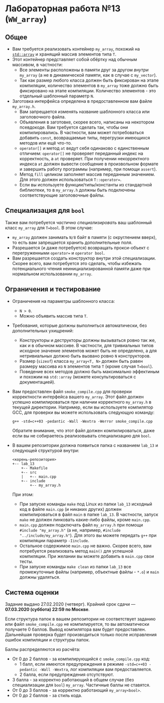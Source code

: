 Лабораторная работа №13 (`WW_array`)
====================================

Общее
-----

* Вам требуется реализовать контейнер `my_array`, похожий на [`std::array`](1) и
  хранящий массив элементов типа `T`.
* Этот контейнер представляет собой обёртку над обычным массивом, в частности:
  * Все элементы расположены в памяти друг за другом *внутри* `my_array`
    (а не в динамической памяти, как в случае с `my_vector`).
  * Так как размер любого класса должен быть фиксирован на этапе компиляции,
    количество элементов в `my_array` тоже должно быть фиксировано на этапе
    компиляции. Количество элементов - это отдельный шаблонный параметр `N`.
* Заготовка интерфейса определена в предоставленном вам файле `my_array.h`.
  * Вам запрещается изменять название шаблонного класса или заголовочного файла.
  * Объявления в заготовке, скорее всего, написаны на некотором псевдокоде.
    Вам требуется сделать так, чтобы они компилировались. В частности, вам
    может потребоваться добавить `const`, возвращаемые типы, перегрузки
    имеющихся методов или ещё что-то.
  * `operator[]` и метод `at` ведут себя одинаково с единственным отличием:
    `operator[]` не проверяет переданный индекс на корректность, а `at`
    проверяет. При получении некорректного индекса `at` должен вывести
    сообщение в произвольном формате и завершить работу программы (например,
    при помощи `assert`).
  * Метод `fill` целиком заполняет массив переданным значением. Для этого
    должен использоваться `T::operator=`.
  * Если вы используете функции/типы/константы из стандартной библиотеки,
    то в `my_array.h` должны быть подключены соответствующие заголовочные файлы.

[1]: http://ru.cppreference.com/w/cpp/container/array

Специализация для `bool`
------------------------

Также вам потребуется *частично специализировать* ваш шаблонный класс `my_array`
для `T=bool`. В этом случае:
* `my_array` должен занимать `N/8` байт в памяти (с округлением вверх), то есть
  вам запрещается хранить дополнительные поля.
* Разрешается (и даже потребуется) возвращать прокси-объект с перегруженными
  `operator=` и `operator bool`.
* Вам разрешается создать конструктор внутри этой специализации. Скорее всего,
  вам потребуется это сделать, чтобы избежать потенциального чтения
  неинициализированной памяти даже при нормальном использовании `my_array`.

Ограничения и тестирование
--------------------------

* Ограничения на параметры шаблонного класса:
  * `N > 0`.
  * Можно объявить массив типа `T`.
* Требования, которые должны выполниться автоматически, без дополнительных
  ухищрений:
  * Конструкторы и деструкторы должны вызываться ровно так же, как и в обычном
    массиве. В частности, для тривиальных типов исходное значение элементов
    может быть не определено, а для нетривиальных должно быть вызвано ровно `N`
    конструкторов.
  * Размер (`sizeof`) класса `my_array<T, N>` должен быть равен размеру массива
    из `N` элементов типа `T` (кроме случая `T=bool`).
  * Поведение всех методов должно быть максимально эффектиным и похожим на
    `std::array` (можете консультироваться с документацией).
* Вам предоставлен файл `smoke_compile.cpp` для проверки корректности интерфейса
  вашего `my_array`. Этот файл должен успешно компилироваться при наличии
  корректного `my_array.h` в текущей директории. Например, если вы используете
  компилятор GCC, для проверки вы можете использовать следующую команду:

  ~~~shell
  g++ -std=c++03 -pedantic -Wall -Wextra -Werror smoke_compile.cpp
  ~~~

  Обратите внимание, что этот файл должен компилироваться, даже если вы не
  собираетесь реализовывать специализацию для `bool`.
  
* В вашем репозитории должна появиться папка с названием `lab_13` и следующей
  структурой внутри:

  ~~~
  <корень-репозитория>
  +-- lab_13
      +-- Makefile
      +-- src
      |   +-- main.cpp
      +-- include
          +-- my_array.h
  ~~~

  При этом:
  * При запуске команды `make` под Linux из папки `lab_13` исходный код в
     файле `main.cpp` (и никаких других) должен компилироваться в файл `main`
     в папке `lab_13`. В частности, запуск `make` не должен линковать какие-либо
     файлы, кроме `main.cpp`.
  * `main.cpp` должен подключать файл `my_array.h` при помощи
    `#include "my_array.h"` (а не, например, `#include "../include/my_array.h"`).
    Для этого вы можете передать `g++` при компиляции параметр `-Iinclude`.
  * Остальное содержимое `main.cpp` не важно. Скорее всего, вам потребуется
    реализовать метод `main()` для успешной компиляции. При желании вы можете
    добавить в `main.cpp` свои тесты.
  * При запуске команды `make clean` из папки `lab_13` все промежуточные файлы
    (например, объектные файлы - `*.o`) и `main` должны удаляться.

Система оценки
--------------

Задание выдано 27.02.2020 (четверг).
Крайний срок сдачи — **07.03.2020 (суббота) 22:59 по Москве**.

Если структура папок в вашем репозитории не соответствует заданию или файл
`smoke_compile.cpp` не компилируется, то вы автоматически получаете 0 баллов.
Вывод компилятора вам будет предоставлен. Дальнейшая проверка будет производиться
только после исправления ошибок компиляции и структуры папок.

Баллы распределяются из расчёта:
* От 0 до 2 баллов - за компилирующийся с `smoke_compile.cpp` код:
  * 1 балл, если имеются предупреждения в режиме
    `-std=c++03 -pedantic -Wall -Wextra`, лог компиляции вам предоставляется.
  * 2 балла, если предупреждения отсутствуют.
* 3 балла - за корректно работающий в общем случае (без специализации для
  `bool`) `my_array`. Частичные баллы не ставятся.
* От 0 до 3 баллов - за корректно работающий `my_array<bool>`.
* От 0 до 2 баллов - за стиль кода.
